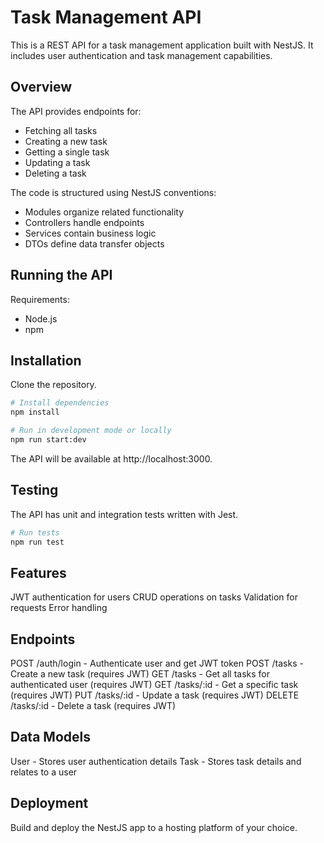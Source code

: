 # Task Management API

This is a REST API for a task management application built with NestJS. It includes user authentication and task management capabilities.

## Overview

The API provides endpoints for:

- Fetching all tasks
- Creating a new task 
- Getting a single task
- Updating a task
- Deleting a task

The code is structured using NestJS conventions:

- Modules organize related functionality
- Controllers handle endpoints
- Services contain business logic
- DTOs define data transfer objects

## Running the API

Requirements:
- Node.js
- npm

## Installation
Clone the repository.

```bash
# Install dependencies
npm install
``` 

```bash
# Run in development mode or locally
npm run start:dev
```

The API will be available at http://localhost:3000.

## Testing
The API has unit and integration tests written with Jest.

```bash
# Run tests
npm run test
```

## Features
JWT authentication for users
CRUD operations on tasks
Validation for requests
Error handling

## Endpoints
POST /auth/login - Authenticate user and get JWT token
POST /tasks - Create a new task (requires JWT)
GET /tasks - Get all tasks for authenticated user (requires JWT)
GET /tasks/:id - Get a specific task (requires JWT)
PUT /tasks/:id - Update a task (requires JWT)
DELETE /tasks/:id - Delete a task (requires JWT)

## Data Models
User - Stores user authentication details
Task - Stores task details and relates to a user

## Deployment
Build and deploy the NestJS app to a hosting platform of your choice.

